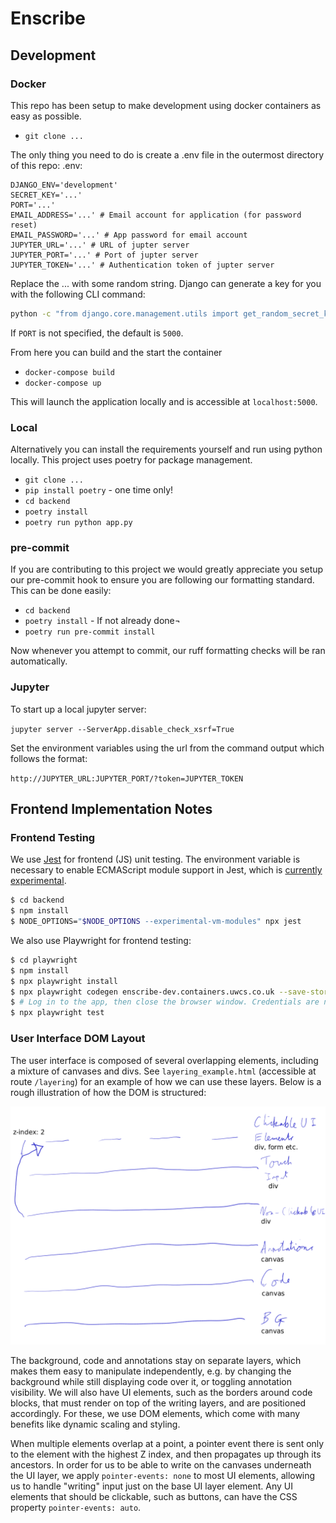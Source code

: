 # Enscribe

## Development
### Docker
This repo has been setup to make development using docker containers as easy as possible.
- `git clone ...`

The only thing you need to do is create a .env file in the outermost directory of this repo:
.env:
```env
DJANGO_ENV='development'
SECRET_KEY='...'
PORT='...'
EMAIL_ADDRESS='...' # Email account for application (for password reset)
EMAIL_PASSWORD='...' # App password for email account
JUPYTER_URL='...' # URL of jupter server
JUPYTER_PORT='...' # Port of jupter server
JUPYTER_TOKEN='...' # Authentication token of jupter server
```
Replace the ... with some random string. Django can generate a key for you with the following CLI command:
```bash
python -c "from django.core.management.utils import get_random_secret_key; print(get_random_secret_key())"
```

If `PORT` is not specified, the default is `5000`.

From here you can build and the start the container
- `docker-compose build`
- `docker-compose up`

This will launch the application locally and is accessible at `localhost:5000`.

### Local
Alternatively you can install the requirements yourself and run using python locally. This project uses poetry for package management.
- `git clone ...`
- `pip install poetry` - one time only!
- `cd backend`
- `poetry install`
- `poetry run python app.py`

### pre-commit
If you are contributing to this project we would greatly appreciate you setup our pre-commit hook to ensure you are following our formatting standard. This can be done easily:
- `cd backend`
- `poetry install` - If not already done¬
- `poetry run pre-commit install`

Now whenever you attempt to commit, our ruff formatting checks will be ran automatically.

### Jupyter
To start up a local jupyter server:

`jupyter server --ServerApp.disable_check_xsrf=True`

Set the environment variables using the url from the command output which follows the format:

`http://JUPYTER_URL:JUPYTER_PORT/?token=JUPYTER_TOKEN`

## Frontend Implementation Notes
### Frontend Testing

We use [Jest](https://jestjs.io) for frontend (JS) unit testing. The environment variable is necessary to enable ECMAScript module support in Jest, which is [currently experimental](https://jestjs.io/docs/ecmascript-modules).

``` bash
$ cd backend
$ npm install
$ NODE_OPTIONS="$NODE_OPTIONS --experimental-vm-modules" npx jest
```

We also use Playwright for frontend testing:

``` bash
$ cd playwright
$ npm install
$ npx playwright install
$ npx playwright codegen enscribe-dev.containers.uwcs.co.uk --save-storage=auth.json
$ # Log in to the app, then close the browser window. Credentials are now stored in auth.json
$ npx playwright test
```

### User Interface DOM Layout
The user interface is composed of several overlapping elements, including a mixture of canvases and divs. See `layering_example.html` (accessible at route `/layering`) for an example of how we can use these layers. Below is a rough illustration of how the DOM is structured:

![UI layers illustration](ui-layers.png)

The background, code and annotations stay on separate layers, which makes them easy to manipulate independently, e.g. by changing the background while still displaying code over it, or toggling annotation visibility. We will also have UI elements, such as the borders around code blocks, that must render on top of the writing layers, and are positioned accordingly. For these, we use DOM elements, which come with many benefits like dynamic scaling and styling.

When multiple elements overlap at a point, a pointer event there is sent only to the element with the highest Z index, and then propagates up through its ancestors. In order for us to be able to write on the canvases underneath the UI layer, we apply `pointer-events: none` to most UI elements, allowing us to handle "writing" input just on the base UI layer element. Any UI elements that should be clickable, such as buttons, can have the CSS property `pointer-events: auto`.
